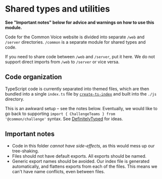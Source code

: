 # Shared types and utilities

**See "Important notes" below for advice and warnings on how to use this module.**

Code for the Common Voice website is divided into separate `/web` and `/server` directories. `/common` is a separate module for shared types and code.

If you need to share code between `/web` and `/server`, put it here. We do not support direct imports from `/web` to `/server` or vice versa.

## Code organization

TypeScript code is currently separated into themed files, which are then bundled into a single `index.ts` file by [`create-ts-index`](https://github.com/imjuni/create-ts-index) and built into the `./js` directory.

This is an awkward setup – see the notes below. Eventually, we would like to go back to supporting `import { ChallengeTeams } from '@common/challenge'` syntax. See [DefinitelyTyped](https://github.com/DefinitelyTyped/DefinitelyTyped) for ideas.

## Important notes

- Code in this folder _cannot have side-effects,_ as this would mess up our tree-shaking.
- Files should not have default exports. All exports should be named.
- Generic export names should be avoided. Our index file is generated automatically, and flattens exports from each of the files. This means we can't have name conflicts, even between files.

